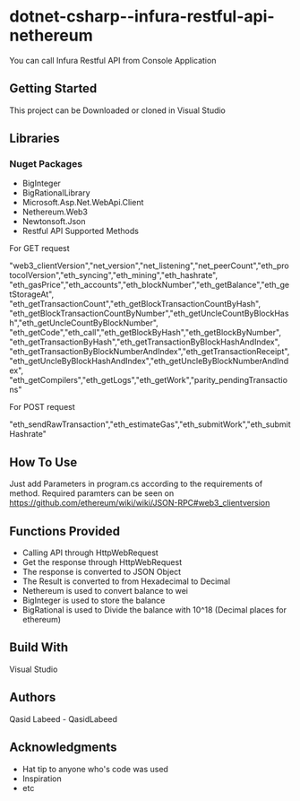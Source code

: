 # dotnet-csharp--infura-restful-api-nethereum

You can call Infura Restful API from Console Application

## Getting Started

This project can be Downloaded or cloned in Visual Studio

## Libraries

### Nuget Packages

- BigInteger
- BigRationalLibrary
- Microsoft.Asp.Net.WebApi.Client
- Nethereum.Web3
- Newtonsoft.Json
- Restful API Supported Methods

For GET request

"web3_clientVersion","net_version","net_listening","net_peerCount","eth_protocolVersion","eth_syncing","eth_mining","eth_hashrate",
"eth_gasPrice","eth_accounts","eth_blockNumber","eth_getBalance","eth_getStorageAt",
"eth_getTransactionCount","eth_getBlockTransactionCountByHash",
"eth_getBlockTransactionCountByNumber","eth_getUncleCountByBlockHash","eth_getUncleCountByBlockNumber",
"eth_getCode","eth_call","eth_getBlockByHash","eth_getBlockByNumber",
"eth_getTransactionByHash","eth_getTransactionByBlockHashAndIndex",
"eth_getTransactionByBlockNumberAndIndex","eth_getTransactionReceipt",
"eth_getUncleByBlockHashAndIndex","eth_getUncleByBlockNumberAndIndex",
"eth_getCompilers","eth_getLogs","eth_getWork","parity_pendingTransactions"

For POST request

"eth_sendRawTransaction","eth_estimateGas","eth_submitWork","eth_submitHashrate"
## How To Use

Just add Parameters in program.cs according to the requirements of method. Required paramters can be seen on https://github.com/ethereum/wiki/wiki/JSON-RPC#web3_clientversion

## Functions Provided

- Calling API through HttpWebRequest
- Get the response through HttpWebRequest
- The response is converted to JSON Object
- The Result is converted to from Hexadecimal to Decimal
- Nethereum is used to convert balance to wei
- BigInteger is used to store the balance
- BigRational is used to Divide the balance with 10^18 (Decimal places for ethereum)


## Build With

Visual Studio

## Authors

Qasid Labeed - QasidLabeed

## Acknowledgments

- Hat tip to anyone who's code was used
- Inspiration
- etc
